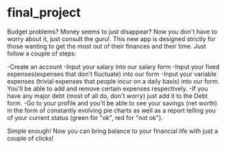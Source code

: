 # final_project
Budget problems? Money seems to just disappear? Now you don't have to worry about it, just consult the guru!. This new app is designed strictly for those wanting to get the most out of their finances and their time. Just follow a couple of steps:


-Create an account
-Input your salary into our salary form
-Input your fixed expenses(expenses that don't fluctuate) into our form
-Input your variable expenses (trivial expenses that people incur on a daily basis) into our form. You'll be able to add and remove certain expenses respectively.
-If you have any major debt (most of all do, don't worry) just add it to the Debt form.
-Go to your profile and you'll be able to see your savings (net worth) in the form of constantly evolving pie charts as well as a report telling you of your current status (green for "ok", red for "not ok").

Simple enough! Now you can bring balance to your financial life with just a couple of clicks!